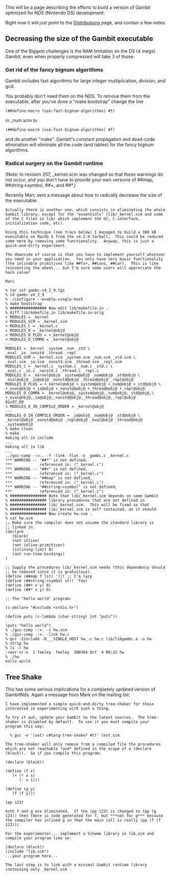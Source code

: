 This will be a page describing the efforts to build a version of Gambit
optimized for NDS (Nintendo DS) development.

Right now it will just point to the
[Distributions](Distributions.md) page, and contain a few notes.

## Decreasing the size of the Gambit executable

One of the Biggest challenges is the RAM limitation on the DS (4 megs).
Gambit, even when properly compressed will take 3 of those.

### Get rid of the fancy bignum algorithms

Gambit includes fast algorithms for large integer multiplication,
division, and gcd.

You probably don't need them on the NDS. To remove them from the
executable, after you've done a "make bootstrap" change the line

    (##define-macro (use-fast-bignum-algorithms) #t)

in \_num.scm to

    (##define-macro (use-fast-bignum-algorithms) #f)

and do another "make". Gambit's constant propagation and dead-code
elimination will eliminate all the code (and tables) for the fancy
bignum algorithms.

### Radical surgery on the Gambit runtime

(Note: In revision 207, \_kernel.scm was changed so that these warnings
do not occur, and you don't have to provide your own versions of
\#\#map, \#\#string-\>symbol, \#\#+, and \#\#\*.)

Recently Marc sent a message about how to radically decrease the size of
the executable:

    Actually there is another one, which consists in eliminating the whole  
    Gambit library, except for the "essentials" (lib/_kernel.scm and some  
    of the C files in lib/ which implement the GC, C-interface,
    initialization code, etc).
    
    Using this technique (see trace below) I managed to build a 300 kB  
    executable on MacOS X from the v4.2.9 tarball.  This could be reduced  
    some more by removing some functionality.  Anyway, this is just a  
    quick-and-dirty experiment.
    
    The downside of course is that you have to implement yourself whatever  
    you need in your application.  You only have very basic functionality  
    (the inlinable primitives like ##fx+, ##cons, ##car).  This is like  
    reinventing the wheel... but I'm sure some users will appreciate the  
    hack value!
    
    Marc
    
    % tar zxf gambc-v4_2_9.tgz
    % cd gambc-v4_2_9
    % ./configure --enable-single-host
    % make bootstrap
    % ################ Now edit lib/makefile.in .
    % diff lib/makefile.in lib/makefile.in-orig
    < MODULES = _kernel
    < MODULES_SCM = _kernel.scm
    < MODULES_C = _kernel.c
    < MODULES_O = _kernel@obj@
    < MODULES_O_PLUS = +_kernel@obj@
    < MODULES_O_COMMA = _kernel@obj@
    ---
    MODULES = _kernel _system _num _std \
    _eval _io _nonstd _thread _repl
    MODULES_SCM = _kernel.scm _system.scm _num.scm _std.scm \
    _eval.scm _io.scm _nonstd.scm _thread.scm _repl.scm
    MODULES_C = _kernel.c _system.c _num.c _std.c \
    _eval.c _io.c _nonstd.c _thread.c _repl.c
    MODULES_O = _kernel@obj@ _system@obj@ _num@obj@ _std@obj@ \
    _eval@obj@ _io@obj@ _nonstd@obj@ _thread@obj@ _repl@obj@
    MODULES_O_PLUS = +_kernel@obj@ +_system@obj@ +_num@obj@ +_std@obj@ \
    +_eval@obj@ +_io@obj@ +_nonstd@obj@ +_thread@obj@ +_repl@obj@
    MODULES_O_COMMA = _kernel@obj@,_system@obj@,_num@obj@,_std@obj@,\
    +_eval@obj@,_io@obj@,_nonstd@obj@,_thread@obj@,_repl@obj@
    81c87,88
    < MODULES_O_IN_COMPILE_ORDER = _kernel@obj@
    ---
    MODULES_O_IN_COMPILE_ORDER = _io@obj@ _num@obj@ _std@obj@ \
    _kernel@obj@ _nonstd@obj@ _repl@obj@ _eval@obj@ _thread@obj@  
    _system@obj@
    % make clean
    % make
    making all in include
    ...
    making all in lib
    ...
    ../gsc-comp -:=.. -f -link -flat -o _gambc.c _kernel.c
    *** WARNING -- "##*" is not defined,
    ***            referenced in: ("_kernel.c")
    *** WARNING -- "##+" is not defined,
    ***            referenced in: ("_kernel.c")
    *** WARNING -- "##map" is not defined,
    ***            referenced in: ("_kernel.c")
    *** WARNING -- "##string->symbol" is not defined,
    ***            referenced in: ("_kernel.c")
    % ################ Note that lib/_kernel.scm depends on some Gambit
    % ################ library procedures that are not defined in
    % ################ lib/_kernel.scm.  This will be fixed so that
    % ################ lib/_kernel.scm is self contained, as it should.
    % ################ Now create hw.scm .
    % cat hw.scm
    ;; Make sure the compiler does not assume the standard library is
    ;; linked in.
    (declare
       (block)
       (not inline)
       (not inline-primitives)
       (inlining-limit 0)
       (not run-time-bindings)
    )
    
    ;; Supply the procedures lib/_kernel.scm needs (this dependency should
    ;; be removed since it is gratuitous).
    (define (##map f lst) '()) ;; I'm lazy
    (define (##string->symbol str) 'foo)
    (define (##+ x y) 0)
    (define (##* x y) 0)
    
    ;; The "hello world" program:
    
    (c-declare "#include <stdio.h>")
    
    (define puts (c-lambda (char-string) int "puts"))
    
    (puts "hello world")
    % ./gsc-comp -:=. -c hw.scm
    % ./gsc-comp -:=. -link hw.c
    % gcc -Iinclude -D___SINGLE_HOST hw_.c hw.c lib/libgambc.a -o hw
    % strip hw
    % ls -l hw
    -rwxr-xr-x  1 feeley  feeley  300384 Oct  4 09:22 hw
    % ./hw
    hello world

## Tree Shake

This has some serious implications for a completely updated version of
GambitNds. Again a message from Mark on the mailing list:

    I have implemented a simple quick-and-dirty tree-shaker for those  
    interested in experimenting with such a thing.
    
    To try it out, update your Gambit to the latest sources.  The tree- 
    shaker is disabled by default.  To use it you must compile your  
    program this way:
    
      % gsc -e '(set! c#targ-tree-shake? #t)' test.scm
    
    The tree-shaker will only remove from a compiled file the procedures  
    which are not reachable *and* defined in the scope of a (declare  
    (block)).  So if you compile this program:
    
    (declare (block))
    
    (define (f x)
       (+ (* x x)
          (- x 1)))
    
    (define (g y)
       (f (f y)))
    
    (pp 123)
    
    both f and g are eliminated.  If the (pp 123) is changed to (pp (g  
    123)) then there is code generated for f, but ***not for g*** because  
    the compiler has inlined g so that the main call is really (pp (f (f  
    123))).
    
    For the experimenter... implement a Scheme library in lib.scm and  
    compile your program like so:
    
    (declare (block))
    (include "lib.scm")
    ...your program here...
    
    The last step is to link with a minimal Gambit runtime library  
    containing only _kernel.scm .
